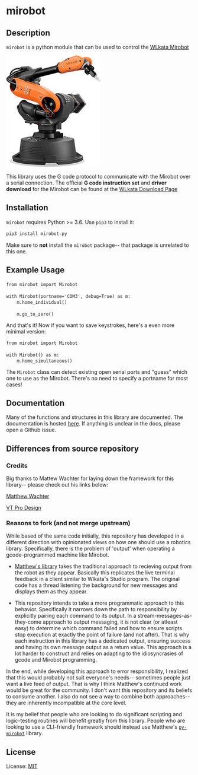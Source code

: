 # mirobot

## Description

`mirobot` is a python module that can be used to control the [WLkata Mirobot](http://www.wlkata.com/site/index.html)

![Mirobot](/images/Mirobot_Solo_256.jpg)

This library uses the G code protocol to communicate with the Mirobot over a serial connection. The official **G code instruction set** and **driver download** for the Mirobot can be found at the [WLkata Download Page](http://www.wlkata.com/site/downloads.html)

## Installation

`mirobot` requires Python >= 3.6. Use `pip3` to install it:

```bash
pip3 install mirobot-py
```

Make sure to **not** install the `mirobot` package-- that package is unrelated to this one.

## Example Usage

```python3
from mirobot import Mirobot

with Mirobot(portname='COM3', debug=True) as m:
    m.home_individual()

    m.go_to_zero()
```

And that's it! Now if you want to save keystrokes, here's a even more minimal version:

```python3
from mirobot import Mirobot

with Mirobot() as m:
    m.home_simultaneous()
```

The `Mirobot` class can detect existing open serial ports and "guess" which one to use as the Mirobot. There's no need to specify a portname for most cases!

## Documentation

Many of the functions and structures in this library are documented. The documentation is hosted [here](https://rirze.github.io/mirobot-py/). If anything is unclear in the docs, please open a Github issue.

## Differences from source repository

### Credits

Big thanks to Mattew Wachter for laying down the framework for this library-- please check out his links below:

[Matthew Wachter](https://www.matthewwachter.com)

[VT Pro Design](https://www.vtprodesign.com)

### Reasons to fork (and not merge upstream)

While based of the same code initially, this repository has developed in a different direction with opinionated views on how one should use a robotics library. Specifically, there is the problem of 'output' when operating a gcode-programmed machine like Mirobot.

- [Matthew's library](https://github.com/matthewwachter/py-mirobot) takes the traditional approach to recieving output from the robot as they appear. Basically this replicates the live terminal feedback in a client similar to Wlkata's Studio program. The original code has a thread listening the background for new messages and displays them as they appear.

- This repository intends to take a more programmatic approach to this behavior. Specifically it narrows down the path to responsibility by explicitly pairing each command to its output. In a stream-messages-as-they-come approach to output messaging, it is not clear (or atleast easy) to determine which command failed and how to ensure scripts stop execution at exactly the point of failure (and not after). That is why each instruction in this library has a dedicated output, ensuring success and having its own message output as a return value. This approach is a lot harder to construct and relies on adapting to the idiosyncrasies of gcode and Mirobot programming.

In the end, while developing this approach to error responsibility, I realized that this would probably not suit everyone's needs-- sometimes people just want a live feed of output. That is why I think Matthew's continued work would be great for the community. I don't want this repository and its beliefs to consume another. I also do not see a way to combine both approaches-- they are inherently incompatible at the core level.

It is my belief that people who are looking to do significant scripting and logic-testing routines will benefit greatly from this library. People who are looking to use a CLI-friendly framework should instead use Matthew's [`py-mirobot`](https://github.com/matthewwachter/py-mirobot) library.

## License

License: [MIT](https://github.com/rirze/mirobot-py/blob/master/LICENSE)
